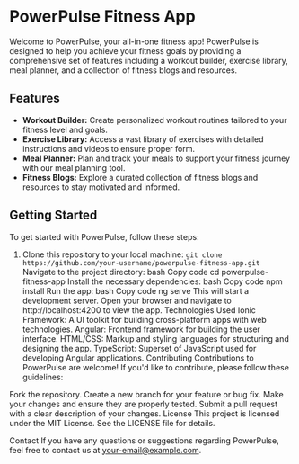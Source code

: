 # PowerPulse Fitness App
Welcome to PowerPulse, your all-in-one fitness app! PowerPulse is designed to help you achieve your fitness goals by providing a comprehensive set of features including a workout builder, exercise library, meal planner, and a collection of fitness blogs and resources.

## Features
- **Workout Builder:** Create personalized workout routines tailored to your fitness level and goals.
- **Exercise Library:** Access a vast library of exercises with detailed instructions and videos to ensure proper form.
- **Meal Planner:** Plan and track your meals to support your fitness journey with our meal planning tool.
- **Fitness Blogs:** Explore a curated collection of fitness blogs and resources to stay motivated and informed.
  
## Getting Started
To get started with PowerPulse, follow these steps:

1. Clone this repository to your local machine:
```git clone https://github.com/your-username/powerpulse-fitness-app.git```
Navigate to the project directory:
bash
Copy code
cd powerpulse-fitness-app
Install the necessary dependencies:
bash
Copy code
npm install
Run the app:
bash
Copy code
ng serve
This will start a development server. Open your browser and navigate to http://localhost:4200 to view the app.
Technologies Used
Ionic Framework: A UI toolkit for building cross-platform apps with web technologies.
Angular: Frontend framework for building the user interface.
HTML/CSS: Markup and styling languages for structuring and designing the app.
TypeScript: Superset of JavaScript used for developing Angular applications.
Contributing
Contributions to PowerPulse are welcome! If you'd like to contribute, please follow these guidelines:

Fork the repository.
Create a new branch for your feature or bug fix.
Make your changes and ensure they are properly tested.
Submit a pull request with a clear description of your changes.
License
This project is licensed under the MIT License. See the LICENSE file for details.

Contact
If you have any questions or suggestions regarding PowerPulse, feel free to contact us at your-email@example.com.

